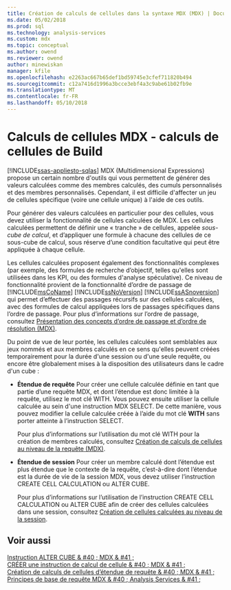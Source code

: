```yaml
---
title: Création de calculs de cellules dans la syntaxe MDX (MDX) | Documents Microsoft
ms.date: 05/02/2018
ms.prod: sql
ms.technology: analysis-services
ms.custom: mdx
ms.topic: conceptual
ms.author: owend
ms.reviewer: owend
author: minewiskan
manager: kfile
ms.openlocfilehash: e2263ac667b65def1bd59745e3cfef711820b494
ms.sourcegitcommit: c12a7416d1996a3bcce3ebf4a3c9abe61b02fb9e
ms.translationtype: MT
ms.contentlocale: fr-FR
ms.lasthandoff: 05/10/2018
---
```

# <a name="mdx-cell-calculations---build-cell-calculations"></a>Calculs de cellules MDX - calculs de cellules de Build
[!INCLUDE[ssas-appliesto-sqlas](../../../includes/ssas-appliesto-sqlas.md)]
  MDX (Multidimensional Expressions) propose un certain nombre d'outils qui vous permettent de générer des valeurs calculées comme des membres calculés, des cumuls personnalisés et des membres personnalisés. Cependant, il est difficile d'affecter un jeu de cellules spécifique (voire une cellule unique) à l'aide de ces outils.  
  
 Pour générer des valeurs calculées en particulier pour des cellules, vous devez utiliser la fonctionnalité de cellules calculées de MDX. Les cellules calculées permettent de définir une « tranche » de cellules, appelée *sous-cube de calcul*, et d’appliquer une formule à chacune des cellules de ce sous-cube de calcul, sous réserve d’une condition facultative qui peut être appliquée à chaque cellule.  
  
 Les cellules calculées proposent également des fonctionnalités complexes (par exemple, des formules de recherche d’objectif, telles qu'elles sont utilisées dans les KPI, ou des formules d'analyse spéculative). Ce niveau de fonctionnalité provient de la fonctionnalité d’ordre de passage de [!INCLUDE[msCoName](../../../includes/msconame-md.md)] [!INCLUDE[ssNoVersion](../../../includes/ssnoversion-md.md)] [!INCLUDE[ssASnoversion](../../../includes/ssasnoversion-md.md)] qui permet d’effectuer des passages récursifs sur des cellules calculées, avec des formules de calcul appliquées lors de passages spécifiques dans l’ordre de passage. Pour plus d’informations sur l’ordre de passage, consultez [Présentation des concepts d’ordre de passage et d’ordre de résolution &#40;MDX&#41;](../../../analysis-services/multidimensional-models/mdx/mdx-data-manipulation-understanding-pass-order-and-solve-order.md).  
  
 Du point de vue de leur portée, les cellules calculées sont semblables aux jeux nommés et aux membres calculés en ce sens qu'elles peuvent créées temporairement pour la durée d'une session ou d'une seule requête, ou encore être globalement mises à la disposition des utilisateurs dans le cadre d'un cube :  
  
-   **Étendue de requête** Pour créer une cellule calculée définie en tant que partie d’une requête MDX, et dont l’étendue est donc limitée à la requête, utilisez le mot clé WITH. Vous pouvez ensuite utiliser la cellule calculée au sein d'une instruction MDX SELECT. De cette manière, vous pouvez modifier la cellule calculée créée à l’aide du mot clé **WITH** sans porter atteinte à l’instruction SELECT.  
  
     Pour plus d’informations sur l’utilisation du mot clé WITH pour la création de membres calculés, consultez [Création de calculs de cellules au niveau de la requête &#40;MDX&#41;](../../../analysis-services/multidimensional-models/mdx/mdx-cell-calculations-query-scoped-cell-calculations.md).  
  
-   **Étendue de session** Pour créer un membre calculé dont l’étendue est plus étendue que le contexte de la requête, c’est-à-dire dont l’étendue est la durée de vie de la session MDX, vous devez utiliser l’instruction CREATE CELL CALCULATION ou ALTER CUBE.  
  
     Pour plus d’informations sur l’utilisation de l’instruction CREATE CELL CALCULATION ou ALTER CUBE afin de créer des cellules calculées dans une session, consultez [Création de cellules calculées au niveau de la session](../../../analysis-services/multidimensional-models/mdx/mdx-cell-calculations-session-scoped-calculated-cells.md).  
  
## <a name="see-also"></a>Voir aussi  
 [Instruction ALTER CUBE & #40 ; MDX & #41 ;](../../../mdx/mdx-data-definition-alter-cube.md)   
 [CRÉER une instruction de calcul de cellule & #40 ; MDX & #41 ;](../../../mdx/mdx-data-definition-create-cell-calculation.md)   
 [Création de calculs de cellules d’étendue de requête & #40 ; MDX & #41 ;](../../../analysis-services/multidimensional-models/mdx/mdx-cell-calculations-query-scoped-cell-calculations.md)   
 [Principes de base de requête MDX & #40 ; Analysis Services & #41 ;](../../../analysis-services/multidimensional-models/mdx/mdx-query-fundamentals-analysis-services.md)  
  
  
